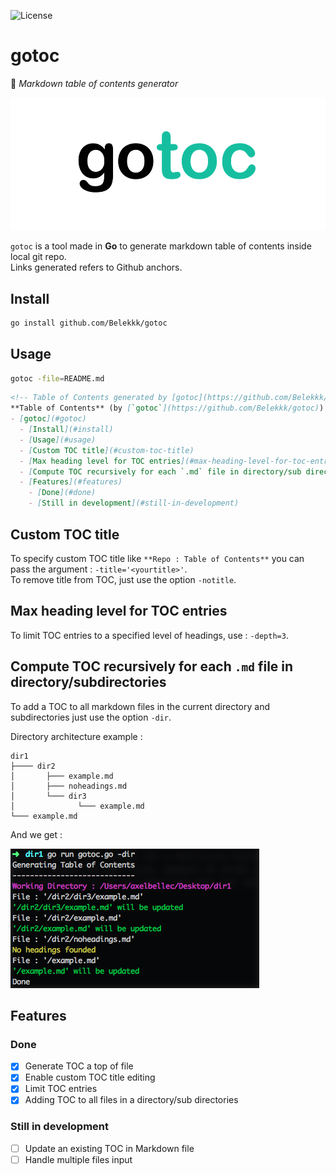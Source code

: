 
![License](http://img.shields.io/:license-mit-blue.svg)

# gotoc
:page_facing_up: _Markdown table of contents generator_

![logo_godoc](img/gotoc.png)

`gotoc` is a tool made in **Go** to generate markdown table of contents inside local git repo.  
Links generated refers to Github anchors.

## Install

```sh
go install github.com/Belekkk/gotoc
```


## Usage

```sh
gotoc -file=README.md
```

```md
<!-- Table of Contents generated by [gotoc](https://github.com/Belekkk/gotoc) -->
**Table of Contents** (by [`gotoc`](https://github.com/Belekkk/gotoc))
- [gotoc](#gotoc)
  - [Install](#install)
  - [Usage](#usage)
  - [Custom TOC title](#custom-toc-title)
  - [Max heading level for TOC entries](#max-heading-level-for-toc-entries)
  - [Compute TOC recursively for each `.md` file in directory/sub directories](#compute-toc-recursively-for-each-md-file-in-directory-sub-directories)
  - [Features](#features)
    - [Done](#done)
    - [Still in development](#still-in-development)
```

## Custom TOC title

To specify custom TOC title like `**Repo : Table of Contents**` you can pass the argument : `-title='<yourtitle>'`.  
To remove title from TOC, just use the option `-notitle`.

## Max heading level for TOC entries

To limit TOC entries to a specified level of headings, use : `-depth=3`.

## Compute TOC recursively for each `.md` file in directory/subdirectories

To add a TOC to all markdown files in the current directory and subdirectories just use the option `-dir`.  

Directory architecture example :
```
dir1
├──── dir2
│       ├─── example.md
│       ├─── noheadings.md
│       └─── dir3
│              └─── example.md
└─── example.md
```

And we get :

![logo_godoc](img/toc_all_dirs.png)

## Features

### Done

- [X] Generate TOC a top of file
- [X] Enable custom TOC title editing
- [X] Limit TOC entries
- [X] Adding TOC to all files in a directory/sub directories

### Still in development

- [ ] Update an existing TOC in Markdown file
- [ ] Handle multiple files input
